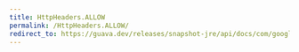 ```yaml
---
title: HttpHeaders.ALLOW
permalink: /HttpHeaders.ALLOW/
redirect_to: https://guava.dev/releases/snapshot-jre/api/docs/com/google/common/net/HttpHeaders.html#ALLOW
---
```

